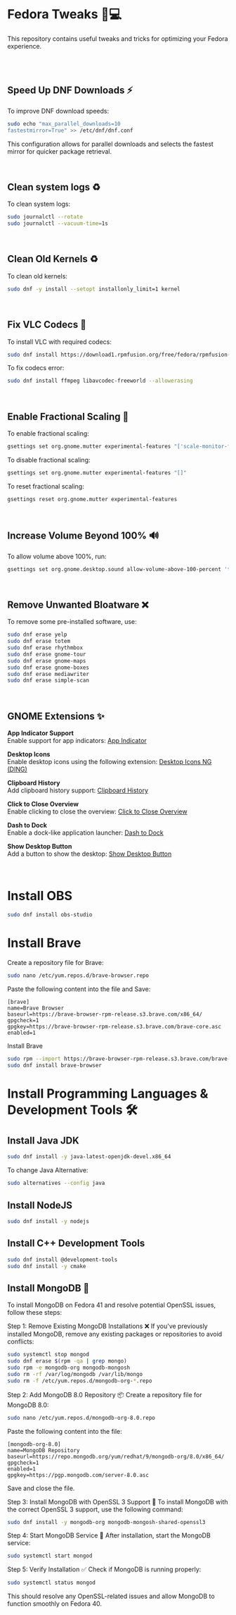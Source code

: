 # Fedora Tweaks 🚀💻

This repository contains useful tweaks and tricks for optimizing your Fedora experience.

<br>

<br>

## Speed Up DNF Downloads ⚡
To improve DNF download speeds:
```bash
sudo echo "max_parallel_downloads=10
fastestmirror=True" >> /etc/dnf/dnf.conf
```
This configuration allows for parallel downloads and selects the fastest mirror for quicker package retrieval.

<br>

## Clean system logs ♻️
To clean system logs:
```bash
sudo journalctl --rotate
sudo journalctl --vacuum-time=1s
```

<br>

## Clean Old Kernels ♻️
To clean old kernels:
```bash
sudo dnf -y install --setopt installonly_limit=1 kernel
```

<br>

## Fix VLC Codecs 🎵

To install VLC with required codecs:
```bash
sudo dnf install https://download1.rpmfusion.org/free/fedora/rpmfusion-free-release-$(rpm -E %fedora).noarch.rpm && sudo dnf install https://download1.rpmfusion.org/nonfree/fedora/rpmfusion-nonfree-release-$(rpm -E %fedora).noarch.rpm && sudo dnf install @sound-and-video && sudo dnf install @multimedia && sudo dnf -y install vlc
```

To fix codecs error:
```bash
sudo dnf install ffmpeg libavcodec-freeworld --allowerasing
```

<br>

## Enable Fractional Scaling 📏
To enable fractional scaling:
```bash
gsettings set org.gnome.mutter experimental-features "['scale-monitor-framebuffer']"
```

To disable fractional scaling:
```bash
gsettings set org.gnome.mutter experimental-features "[]"
```

To reset fractional scaling:
```bash
gsettings reset org.gnome.mutter experimental-features
```

<br>

## Increase Volume Beyond 100% 🔊
To allow volume above 100%, run:
```bash
gsettings set org.gnome.desktop.sound allow-volume-above-100-percent 'true'
```

<br>

## Remove Unwanted Bloatware ❌
To remove some pre-installed software, use:
```bash
sudo dnf erase yelp
sudo dnf erase totem
sudo dnf erase rhythmbox
sudo dnf erase gnome-tour
sudo dnf erase gnome-maps
sudo dnf erase gnome-boxes
sudo dnf erase mediawriter
sudo dnf erase simple-scan
```

<br>

## GNOME Extensions ✨
**App Indicator Support**  
Enable support for app indicators: [App Indicator](https://extensions.gnome.org/extension/615/appindicator-support)

**Desktop Icons**  
Enable desktop icons using the following extension: [Desktop Icons NG (DING)](https://extensions.gnome.org/extension/2087/desktop-icons-ng-ding)

**Clipboard History**  
Add clipboard history support: [Clipboard History](https://extensions.gnome.org/extension/4839/clipboard-history)

**Click to Close Overview**  
Enable clicking to close the overview: [Click to Close Overview](https://extensions.gnome.org/extension/3826/click-to-close-overview)

**Dash to Dock**  
Enable a dock-like application launcher: [Dash to Dock](https://extensions.gnome.org/extension/307/dash-to-dock)

**Show Desktop Button**  
Add a button to show the desktop: [Show Desktop Button](https://extensions.gnome.org/extension/1194/show-desktop-button)

<br>

# Install OBS
```bash
sudo dnf install obs-studio
```

# Install Brave
Create a repository file for Brave:

```bash
sudo nano /etc/yum.repos.d/brave-browser.repo
```

Paste the following content into the file and Save:
```text
[brave]
name=Brave Browser
baseurl=https://brave-browser-rpm-release.s3.brave.com/x86_64/
gpgcheck=1
gpgkey=https://brave-browser-rpm-release.s3.brave.com/brave-core.asc
enabled=1
```

Install Brave
```bash
sudo rpm --import https://brave-browser-rpm-release.s3.brave.com/brave-core.asc
sudo dnf install brave-browser
```

# Install Programming Languages & Development Tools 🛠️

## Install Java JDK
```bash
sudo dnf install -y java-latest-openjdk-devel.x86_64
```

To change Java Alternative:
```bash
sudo alternatives --config java
```

## Install NodeJS
```bash
sudo dnf install -y nodejs
```

## Install C++ Development Tools
```bash
sudo dnf install @development-tools 
sudo dnf install -y cmake
```

## Install MongoDB 🍃
To install MongoDB on Fedora 41 and resolve potential OpenSSL issues, follow these steps:

Step 1: Remove Existing MongoDB Installations ❌
If you've previously installed MongoDB, remove any existing packages or repositories to avoid conflicts:

```bash
sudo systemctl stop mongod
sudo dnf erase $(rpm -qa | grep mongo)
sudo rpm -e mongodb-org mongodb-mongosh
sudo rm -rf /var/log/mongodb /var/lib/mongo
sudo rm -f /etc/yum.repos.d/mongodb-org-*.repo
```

Step 2: Add MongoDB 8.0 Repository 📦
Create a repository file for MongoDB 8.0:

```bash
sudo nano /etc/yum.repos.d/mongodb-org-8.0.repo
```

Paste the following content into the file:
```text
[mongodb-org-8.0]
name=MongoDB Repository
baseurl=https://repo.mongodb.org/yum/redhat/9/mongodb-org/8.0/x86_64/
gpgcheck=1
enabled=1
gpgkey=https://pgp.mongodb.com/server-8.0.asc
```
Save and close the file.

Step 3: Install MongoDB with OpenSSL 3 Support 🔐
To install MongoDB with the correct OpenSSL 3 support, use the following command:

```bash
sudo dnf install -y mongodb-org mongodb-mongosh-shared-openssl3
```

Step 4: Start MongoDB Service 🚀
After installation, start the MongoDB service:

```bash
sudo systemctl start mongod
```

Step 5: Verify Installation ✅
Check if MongoDB is running properly:

```bash
sudo systemctl status mongod
```
This should resolve any OpenSSL-related issues and allow MongoDB to function smoothly on Fedora 40.
